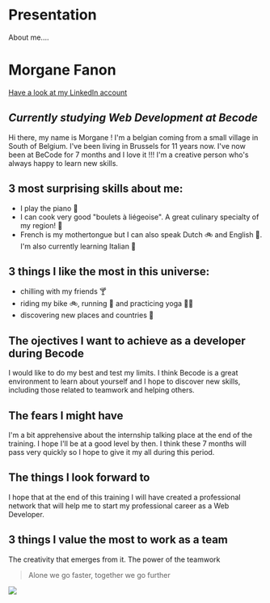 # Presentation
About me....

# Morgane Fanon 

[Have a look at my LinkedIn account](https://www.linkedin.com/in/morgane-fanon/)
## _Currently studying Web Development at Becode_

Hi there, my name is Morgane ! I'm a belgian coming from a small village in South of Belgium. I've been living in Brussels for 11 years now. I've now been at BeCode for 7 months and I love it !!!
I'm a creative person who's always happy to learn new skills.

## 3 most surprising skills about me:
- I play the piano 🎹
- I can cook very good "boulets à liégeoise". A great culinary specialty of my region! 🍴
- French is my mothertongue but I can also speak Dutch 🚲 and  English 🎩. I'm also currently learning Italian 🍝

## 3 things I like the most in this universe: 
- chilling with my friends 🍸
- riding my bike 🚲, running 🏃 and practicing yoga 🙆‍♀️
- discovering new places and countries 🌅

## The ojectives I want to achieve as a developer during Becode
I would like to do my best and test my limits. I think Becode is a great environment to learn about yourself and I hope to discover new skills,  including those related to teamwork and helping others. 

## The fears I might have
 I'm a bit apprehensive about the internship talking place at the end of the training. I hope I'll be at a good level by then. I think these 7 months will pass very quickly so I hope to give it my all during this period. 

## The things I look forward to
I hope that at the end of this training I will have created a professional network that will help me to start my professional career as a Web Developer. 

## 3 things I value the most to work as a team
The creativity that emerges from it. 
The power of the teamwork
>Alone we go faster, together we go further

![](https://media.giphy.com/media/jQDbxgBuGcsbkd1C47/giphy.gif?cid=ecf05e47nmoffrmrag60nei8cm6a7pvvirkqcurm8vwz0r9n&rid=giphy.gif&ct=g)

